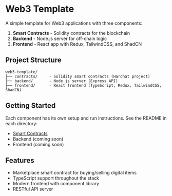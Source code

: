 # Web3 Template

A simple template for Web3 applications with three components:

1. **Smart Contracts** - Solidity contracts for the blockchain
2. **Backend** - Node.js server for off-chain logic
3. **Frontend** - React app with Redux, TailwindCSS, and ShadCN

## Project Structure

```
web3-template/
├── contracts/     - Solidity smart contracts (Hardhat project)
├── backend/       - Node.js server (Express API)
├── frontend/      - React frontend (TypeScript, Redux, TailwindCSS, ShadCN)
```

## Getting Started

Each component has its own setup and run instructions. See the README in each directory:

- [Smart Contracts](./contracts/README.md)
- Backend (coming soon)
- Frontend (coming soon)

## Features

- Marketplace smart contract for buying/selling digital items
- TypeScript support throughout the stack
- Modern frontend with component library
- RESTful API server 
